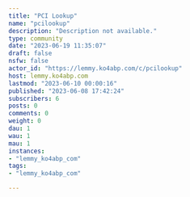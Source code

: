 ```yaml
---
title: "PCI Lookup" 
name: "pcilookup"
description: "Description not available."
type: community
date: "2023-06-19 11:35:07"
draft: false
nsfw: false
actor_id: "https://lemmy.ko4abp.com/c/pcilookup"
host: lemmy.ko4abp.com
lastmod: "2023-06-10 00:00:16"
published: "2023-06-08 17:42:24"
subscribers: 6
posts: 0
comments: 0
weight: 0
dau: 1
wau: 1
mau: 1
instances:
- "lemmy_ko4abp_com"
tags: 
- "lemmy_ko4abp_com"

---
```

